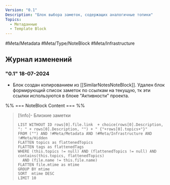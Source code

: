 ```yaml
---
Version: "0.1"
Description: "Блок выбора заметок, содержащих аналогичные топики"
Topics:
  - Метаданные
  - Template Block
---
```


#Meta/Metadata #Meta/Type/NoteBlock #Meta/Infrastructure
## Журнал изменений

### "0.1" 18-07-2024
- Блок создан копированием из [[SimilarNotesNoteBlock]]. Удален блок формирующий список заметок по ссылкам на текущую, тк эти ссылки используются в блоке "Активности" проекта.

%% === NoteBlock Content === %%
>[!info]- Близкие заметки 
> ```dataview
>LIST WITHOUT ID rows[0].file.link  + choice(rows[0].Description, ": " + rows[0].Description, "") + " {"+rows[0].topics+"}"
>FROM ("") AND !#Meta/Metadata AND !#Meta/Infrastructure AND !#Meta/Hidden
>FLATTEN topics as flattenedTopics
>FLATTEN tags as flattenedTags
>WHERE (this.topics != null) AND (flattenedTopics != null) AND contains(this.topics, flattenedTopics) 
>	AND (file.name != this.file.name)
>FLATTEN file.mtime as mtime
>GROUP BY mtime
>SORT  mtime DESC
>LIMIT 10 

